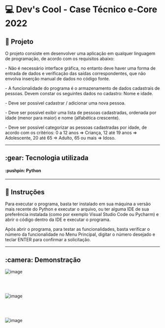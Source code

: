 # 💻 Dev's Cool - Case Técnico e-Core 2022

<h2>📝 Projeto </h2>
  
<p> O projeto consiste em desenvolver uma aplicação em qualquer linguagem de programação, de acordo com os requisitos abaixo:</p>

<p>- Não é necessário interface gráfica, no entanto deve haver uma forma de entrada de dados e verificação das saídas correspondentes, que não envolva inserção manual de dados no código fonte.</p>

<p>- A funcionalidade do programa é o armazenamento de dados cadastrais de pessoas. Devem constar os seguintes dados no cadastro: Nome e idade.</p>

<p>- Deve ser possível cadastrar / adicionar uma nova pessoa.</p>
  
<p>- Deve ser possível exibir uma lista de pessoas cadastradas, ordenada por idade (menor para maior) e nome (alfabética crescente).</p>
  
<p>- Deve ser possível categorizar as pessoas cadastradas por idade, de acordo com os critérios: 0 a 12 anos => Criança, 12 até 19 anos => Adolescente, 20 até 65 => Adulto, 65 ou mais => Idoso.</p>

<hr>
  
<h2> :gear: Tecnologia utilizada </h2>
<h4> :pushpin: Python </h4>

<hr>

<h2> 📁 Instruções </h2>

<p> Para executar o programa, basta ter instalado em sua máquina a versão mais recente do Python e executar o arquivo, ou ter alguma IDE de sua preferência instalada (como por exemplo Visual Studio Code ou Pycharm) e abrir o código dentro da IDE e executar o programa.</p>

<p> Após abrir o programa, para testar as funcionalidades, basta verificar o número da funcionalidade no Menu Principal, digitar o número desejado e teclar ENTER para confirmar a solicitação.</p>

<hr>

<h2> :camera: Demonstração </h2>

![image](https://user-images.githubusercontent.com/97242525/185811348-18ec990d-194e-42b9-8989-3b3665c6764c.png)

<br><br>

![image](https://user-images.githubusercontent.com/97242525/185811392-c7b10e68-21e2-439b-801b-f92d6e4d727f.png)

<br><br>

![image](https://user-images.githubusercontent.com/97242525/185811477-66aa2700-6cd5-4cc6-ae99-24d59e756cc5.png)




